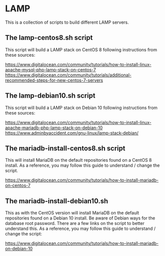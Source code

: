 # LAMP
This is a collection of scripts to build different LAMP servers.

## The lamp-centos8.sh script
This script will build a LAMP stack on CentOS 8 following instructions from these sources:

https://www.digitalocean.com/community/tutorials/how-to-install-linux-apache-mysql-php-lamp-stack-on-centos-7
https://www.digitalocean.com/community/tutorials/additional-recommended-steps-for-new-centos-7-servers

## The lamp-debian10.sh script
This script will build a LAMP stack on Debian 10 following instructions from these sources:

https://www.digitalocean.com/community/tutorials/how-to-install-linux-apache-mariadb-php-lamp-stack-on-debian-10
https://www.adminbyaccident.com/gnu-linux/lamp-stack-debian/

## The mariadb-install-centos8.sh script
This will install MariaDB on the default repositories found on a CentOS 8 install. As a reference, you may follow this guide to understand / change the script.

https://www.digitalocean.com/community/tutorials/how-to-install-mariadb-on-centos-7

## The mariadb-install-debian10.sh
This as with the CentOS version will install MariaDB on the default repositories found on a Debian 10 install. Be aware of Debian ways for the database root password. There are a few links on the script to better understand this. As a reference, you may follow this guide to understand / change the script:

https://www.digitalocean.com/community/tutorials/how-to-install-mariadb-on-debian-10
